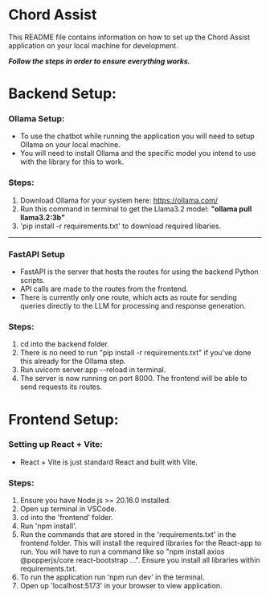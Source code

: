 # Chord Assist
This README file contains information on how to set up the Chord Assist application on your local machine for development.

***Follow the steps in order to ensure everything works.***

# Backend Setup:
### Ollama Setup:
- To use the chatbot while running the application you will need to setup Ollama on your local machine.
- You will need to install Ollama and the specific model you intend to use with the library for this to work.

### Steps: 

1. Download Ollama for your system here: https://ollama.com/
2. Run this command in terminal to get the Llama3.2 model: **"ollama pull llama3.2:3b"** 
3. 'pip install -r requirements.txt' to download required libaries.

___

### FastAPI Setup
- FastAPI is the server that hosts the routes for using the backend Python scripts.
- API calls are made to the routes from the frontend.
- There is currently only one route, which acts as route for sending queries directly to the LLM for processing and response generation.

### Steps:

1. cd into the backend folder.
2. There is no need to run "pip install -r requirements.txt" if you've done this already for the Ollama step.
3. Run uvicorn server:app --reload in terminal.
4. The server is now running on port 8000. The frontend will be able to send requests its routes.


# Frontend Setup:
### Setting up React + Vite:
- React + Vite is just standard React and built with Vite.

### Steps:
1. Ensure you have Node.js >= 20.16.0 installed.
2. Open up terminal in VSCode.
3. cd into the 'frontend' folder.
4. Run 'npm install'.
5. Run the commands that are stored in the 'requirements.txt' in the frontend folder. This will install the required libraries for the React-app to run. You will have to run a command like so "npm install axios @popperjs/core react-bootstrap ...". Ensure you install all libraries within requirements.txt.
6. To run the application run 'npm run dev' in the terminal.
7. Open up 'localhost:5173' in your browser to view application.